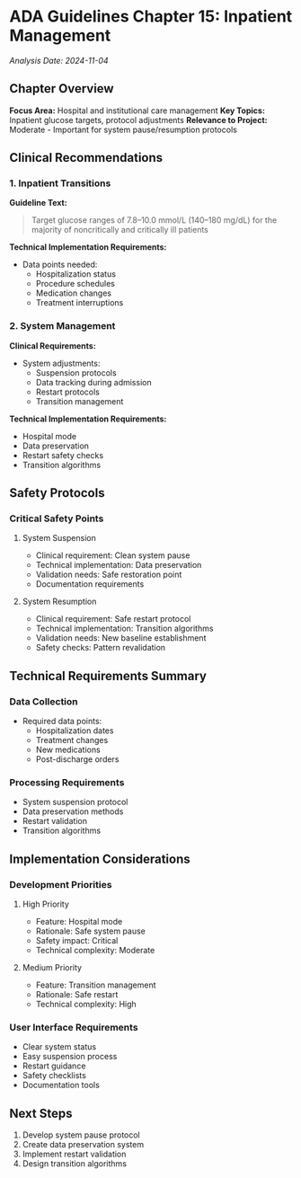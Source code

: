 # ADA Guidelines Chapter 15: Inpatient Management
*Analysis Date: 2024-11-04*

## Chapter Overview
**Focus Area:** Hospital and institutional care management
**Key Topics:** Inpatient glucose targets, protocol adjustments
**Relevance to Project:** Moderate - Important for system pause/resumption protocols

## Clinical Recommendations
### 1. Inpatient Transitions
**Guideline Text:**
> Target glucose ranges of 7.8–10.0 mmol/L (140–180 mg/dL) for the majority of noncritically and critically ill patients

**Technical Implementation Requirements:**
- Data points needed:
  - Hospitalization status
  - Procedure schedules
  - Medication changes
  - Treatment interruptions

### 2. System Management
**Clinical Requirements:**
- System adjustments:
  - Suspension protocols
  - Data tracking during admission
  - Restart protocols
  - Transition management

**Technical Implementation Requirements:**
- Hospital mode
- Data preservation
- Restart safety checks
- Transition algorithms

## Safety Protocols
### Critical Safety Points
1. System Suspension
   - Clinical requirement: Clean system pause
   - Technical implementation: Data preservation
   - Validation needs: Safe restoration point
   - Documentation requirements

2. System Resumption
   - Clinical requirement: Safe restart protocol
   - Technical implementation: Transition algorithms
   - Validation needs: New baseline establishment
   - Safety checks: Pattern revalidation

## Technical Requirements Summary
### Data Collection
- Required data points:
  - Hospitalization dates
  - Treatment changes
  - New medications
  - Post-discharge orders

### Processing Requirements
- System suspension protocol
- Data preservation methods
- Restart validation
- Transition algorithms

## Implementation Considerations
### Development Priorities
1. High Priority
   - Feature: Hospital mode
   - Rationale: Safe system pause
   - Safety impact: Critical
   - Technical complexity: Moderate

2. Medium Priority
   - Feature: Transition management
   - Rationale: Safe restart
   - Technical complexity: High

### User Interface Requirements
- Clear system status
- Easy suspension process
- Restart guidance
- Safety checklists
- Documentation tools

## Next Steps
1. Develop system pause protocol
2. Create data preservation system
3. Implement restart validation
4. Design transition algorithms